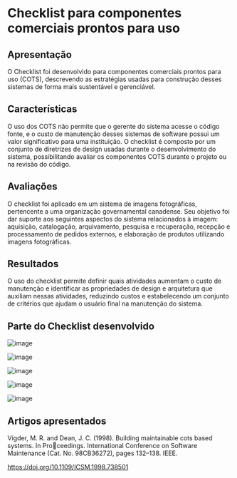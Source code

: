 # Checklist para componentes comerciais prontos para uso

## Apresentação

O Checklist foi desenvolvido para componentes comerciais prontos para
uso (COTS), descrevendo as estratégias usadas para construção desses sistemas de forma mais
sustentável e gerenciável.

## Características 
O uso dos COTS não permite que o gerente do sistema acesse o
código fonte, e o custo de manutenção desses sistemas de software possui um valor significativo para uma instituição.
O checklist é composto por um conjunto de diretrizes de design usadas durante o desenvolvimento do sistema, 
possibilitando avaliar os componentes COTS durante o projeto ou na revisão do código.

## Avaliações

 O checklist
foi aplicado em um sistema de imagens fotográficas, pertencente a uma organização governamental canadense. 
Seu objetivo foi dar suporte aos seguintes aspectos do sistema relacionados
à imagem: aquisição, catalogação, arquivamento, pesquisa e recuperação, recepção e processamento de pedidos externos, e 
elaboração de produtos utilizando imagens fotográficas.

## Resultados

 O uso do checklist permite definir quais atividades aumentam o custo de manutenção e identificar as
propriedades de design e arquitetura que auxiliam nessas atividades, reduzindo custos e estabelecendo um 
conjunto de critérios que ajudam o usuário final na manutenção do sistema.


## Parte do Checklist desenvolvido 

![image](https://user-images.githubusercontent.com/49456679/184950754-f74debd3-9758-4556-a65c-bbb48a4568b8.png)

![image](https://user-images.githubusercontent.com/49456679/184950847-44c0bea4-b5c6-4b46-8259-1c855da549b5.png)

![image](https://user-images.githubusercontent.com/49456679/184950932-49d3a348-3abd-4085-9fd3-b9ef8e1417dd.png)

![image](https://user-images.githubusercontent.com/49456679/184950970-4a776732-f466-4089-9b7d-fca183f54463.png)

![image](https://user-images.githubusercontent.com/49456679/184951058-42773f58-ebaa-4ec5-8339-a5fcd95980a6.png)



## Artigos apresentados
Vigder, M. R. and Dean, J. C. (1998). Building maintainable cots based systems. In Proceedings. International Conference on Software Maintenance (Cat. No. 98CB36272), pages
132–138. IEEE.

https://doi.org/10.1109/ICSM.1998.738501

